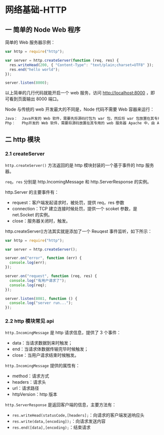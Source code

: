 # 网络基础-HTTP

## 一 简单的 Node Web 程序

简单的 Web 服务器示例：

```js
var http = require("http");

var server = http.createServer(function (req, res) {
  res.writeHead(200, { "Content-Type": "text/plain;charset=UTF8" });
  res.end("hello world");
});

server.listen(8000);
```

以上简单的几行代码就能开启一个 web 服务，访问 <http://localhost:8000> ，即可看到页面输出 8000 端口。

Node 与传统的 web 开发最大的不同是，Node 代码不需要 Web 容器来运行：

```txt
Java：  Java开发的 Web 软件，需要先将源码打包为 war 包，然后将 war 包放置在其专用 web 服务器 Tomcat 中，由 Tomcat 来运行。
Php：   Php开发的 Web 软件，需要将源码放置在其专用的 web 服务器 Apache 中，由 Apache 来运行。
```

## 二 http 模块

### 2.1 createServer

`http.createServer()` 方法返回的是 http 模块封装的一个基于事件的 http 服务器。

`req`，`res` 分别是 http.IncomingMessage 和 http.ServerResponse 的实例。

http.Server 的主要事件有：

- request：客户端发起请求时，被处罚，提供 req，res 参数
- connection：TCP 建立连接时候处罚，提供一个 scoket 参数，是 net.Socket 的实例。
- close：服务器关闭时，触发。

http.createServer()方法其实就是添加了一个 Reuqest 事件监听，如下所示：

```js
var http = require("http");

var server = http.createServer();

server.on("error", function (err) {
  console.log(err);
});

server.on("request", function (req, res) {
  console.log("有用户请求了");
  console.log(req);
});

server.listen(8081, function () {
  console.log("server run...");
});
```

### 2.2 http 模块常见 api

`http.IncomingMessage` 是 http 请求信息，提供了 3 个事件：

- data：当请求数据到来时触发；
- end：当请求体数据传输完毕时候触发；
- close：当用户请求结束时候触发。

`http.IncomingMessage` 提供的属性有：

- method：请求方式
- headers：请求头
- url：请求路径
- httpVersion：http 版本

`http.ServerResponse` 是返回客户端的信息，主要方法有：

- `res.writeHead(statusCode,[headers];`：向请求的客户端发送响应头
- `res.write(data,[encoding]);`：向请求发送内容
- `res.end([data],[encoding);`：结束请求
